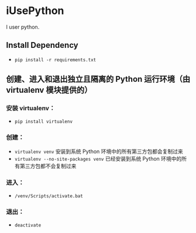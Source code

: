 # iUsePython

I user python.

## Install Dependency

- `pip install -r requirements.txt`

## 创建、进入和退出独立且隔离的 Python 运行环境（由 virtualenv 模块提供的）

### 安装 virtualenv：

- `pip install virtualenv`

### 创建：

- `virtualenv venv` 安装到系统 Python 环境中的所有第三方包都会复制过来
- `virtualenv --no-site-packages venv` 已经安装到系统 Python 环境中的所有第三方包都不会复制过来

### 进入：

- `/venv/Scripts/activate.bat`

### 退出：

- `deactivate`
